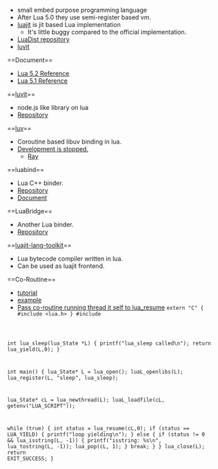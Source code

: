* small embed purpose programming language
* After Lua 5.0 they use semi-register based vm.
* [luajit](http://luajit.org/) is jit based Lua implementation
  * It's little buggy compared to the official implementation.
* [LuaDist repository](https://github.com/LuaDist/lua)
* [luvit](https://github.com/luvit/luvit)

==Document==
* [Lua 5.2 Reference](http://www.lua.org/manual/5.2/manual.html)
* [Lua 5.1 Reference](http://www.lua.org/manual/5.1/manual.html)

==[luvit](http://luvit.io/)==
* node.js like library on lua
* [Repository](https://github.com/luvit/luvit)

==[luv](https://github.com/richardhundt/luv)==
* Coroutine based libuv binding in lua.
* [Development is stopped.](https://github.com/richardhundt/luv/issues/24)
  * [Ray](https://github.com/richardhundt/ray)

==luabind==
* Lua C++ binder.
* [Repository](https://github.com/luabind/luabind)
* [Document](http://www.rasterbar.com/products/luabind/docs.html)

==LuaBridge==
* Another Lua binder.
* [Repository](https://github.com/vinniefalco/LuaBridge)

==[luajit-lang-toolkit](https://github.com/franko/luajit-lang-toolkit)==
* Lua bytecode compiler written in lua.
* Can be used as luajit frontend.

==Co-Routine==
* [tutorial](http://lua-users.org/wiki/CoroutinesTutorial)
* [example](http://stackoverflow.com/questions/7206411/lua-co-routines)
* [Pass co-routine running thread it self to lua_resume](http://lua-users.org/lists/lua-l/2005-02/msg00302.html)
 <code>extern "C" {
 #include <lua.h>
 }
 #include <cstdlib>
 
 int lua_sleep(lua_State *L) {
   printf("lua_sleep called\n");
    return lua_yield(L,0);
 }
 
 int main() {
   lua_State* L = lua_open();
   luaL_openlibs(L);
   lua_register(L, "sleep", lua_sleep);
 
   lua_State* cL = lua_newthread(L);
   luaL_loadfile(cL, getenv("LUA_SCRIPT"));
 
   while (true) {
        int status = lua_resume(cL,0);
        if (status == LUA_YIELD) {
            printf("loop yielding\n");
        } else {
            if (status != 0 && lua_isstring(L, -1)) {
                printf("isstring: %s\n", lua_tostring(L, -1));
                lua_pop(cL, 1);
            }
            break;
        }
    }
    lua_close(L);
    return EXIT_SUCCESS;
 }
 
```